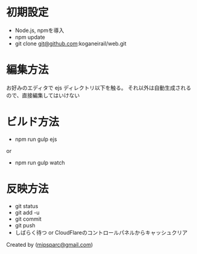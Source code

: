 # 初期設定
- Node.js, npmを導入
- npm update
- git clone git@github.com:koganeirail/web.git

# 編集方法
お好みのエディタで ejs ディレクトリ以下を触る。
それ以外は自動生成されるので、直接編集してはいけない

# ビルド方法
- npm run gulp ejs

or

- npm run gulp watch

# 反映方法
- git status
- git add -u
- git commit
- git push
- しばらく待つ or CloudFlareのコントロールパネルからキャッシュクリア


Created by (mipsparc@gmail.com)
